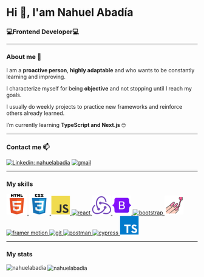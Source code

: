 <h1 align="left">Hi 👋, I'am Nahuel Abadía</h1>

<h3 align="left">💻Frontend Developer💻</h3>

<hr/>

<h3 align="left">About me 🤔</h3>

I am a **proactive person**, **highly adaptable** and who wants to be constantly learning and improving.

I characterize myself for being **objective** and not stopping until I reach my goals.

I usually do weekly projects to practice new frameworks and reinforce others already learned.

I’m currently learning **TypeScript and Next.js** 🤓

<hr/>

<h3 align="left">Contact me 📫</h3>

[![Linkedin: nahuelabadia](https://img.shields.io/badge/-Linkedin-blue?style=flat-square&logo=Linkedin&logoColor=white&link=https://www.linkedin.com/in/nahuel-tomás-abadia/)](https://www.linkedin.com/in/nahuel-tomás-abadia/)
<a href="mailto:nahuabadia@gmail.com"> <img src="https://camo.githubusercontent.com/0af8465a1c383130199de70e42c8513570ce4a1db1728272b14e95d9b249ed57/68747470733a2f2f696d672e736869656c64732e696f2f62616467652f2d476d61696c2d6331343433383f7374796c653d666c61742d737175617265266c6f676f3d476d61696c266c6f676f436f6c6f723d7768697465266c696e6b3d6d61696c746f3a6665676c6c383740676d61696c2e636f6d" alt="gmail" data-canonical-src="https://img.shields.io/badge/-Gmail-c14438?style=flat-square&logo=Gmail&logoColor=white&link=mailto:nahuabadia@gmail.com" /> </a>

<hr/>

<h3 align="left">My skills</h3>

<p align="left">
<a href="https://www.w3schools.com/html/" target="_blank" rel="noreferrer"> <img src="https://raw.githubusercontent.com/devicons/devicon/master/icons/html5/html5-original-wordmark.svg" alt="html5" width="55" height="55"/> </a>
<a href="https://www.w3schools.com/css/" target="_blank" rel="noreferrer"> <img src="https://raw.githubusercontent.com/devicons/devicon/master/icons/css3/css3-original-wordmark.svg" alt="css3" width="55" height="55"/> </a>
<a href="https://www.javascript.com" target="_blank" rel="noreferrer"> <img src="https://raw.githubusercontent.com/devicons/devicon/master/icons/javascript/javascript-original.svg" alt="javascript" width="50" height="50"/> </a>
<a href="https://reactjs.org" target="_blank" rel="noreferrer"> <img src="https://reactnative.dev/img/header_logo.svg" alt="react" width="50" height="50"/> </a>
<a href="https://redux.js.org" target="_blank" rel="noreferrer"> <img src="https://raw.githubusercontent.com/devicons/devicon/master/icons/redux/redux-original.svg" alt="redux" width="50" height="50"/> </a>
<a href="https://getbootstrap.com" target="_blank" rel="noreferrer"> <img src="https://raw.githubusercontent.com/devicons/devicon/1119b9f84c0290e0f0b38982099a2bd027a48bf1/icons/bootstrap/bootstrap-original.svg" alt="chakra-ui" width="50" height="50"/> </a>
<a href="https://chakra-ui.com" target="_blank" rel="noreferrer"> <img src="https://raw.githubusercontent.com/get-icon/geticon/fc0f660daee147afb4a56c64e12bde6486b73e39/icons/chakra-icon.svg" alt="bootstrap" width="50" height="50"/> </a>
<a href="https://styled-components.com" target="_blank" rel="noreferrer"> <img src="https://raw.githubusercontent.com/vscode-icons/vscode-icons/33ca2911696d1c4d34bf193971b87b46a07514d4/icons/file_type_styled.svg" alt="styled components" width="50" height="50"/> </a> 
<a href="https://www.framer.com/motion/" target="_blank" rel="noreferrer"> <img src="https://raw.githubusercontent.com/simple-icons/simple-icons/c7ea9993da68046d97478e15151e6857ff56448d/icons/framer.svg" alt="framer motion" width="50" height="50"/> </a>
<a href="https://git-scm.com/" target="_blank" rel="noreferrer"> <img src="https://www.vectorlogo.zone/logos/git-scm/git-scm-icon.svg" alt="git" width="50" height="50"/> </a>
<a href="https://postman.com" target="_blank" rel="noreferrer"> <img src="https://www.vectorlogo.zone/logos/getpostman/getpostman-icon.svg" alt="postman" width="50" height="50"/> </a>
<a href="https://www.cypress.io" target="_blank" rel="noreferrer"> <img src="https://raw.githubusercontent.com/get-icon/geticon/fc0f660daee147afb4a56c64e12bde6486b73e39/icons/cypress.svg" alt="cypress" width="50" height="50"/> </a>
<a href="https://www.typescriptlang.org/" target="_blank" rel="noreferrer"> <img src="https://raw.githubusercontent.com/devicons/devicon/master/icons/typescript/typescript-original.svg" alt="typescript" width="50" height="50"/> </a>
</p>

<hr/>

<h3 align="left">My stats</h3>

<p><img align="left" src="https://github-readme-stats.vercel.app/api/top-langs?username=nahuelabadia&show_icons=true&locale=en&layout=compact" alt="nahuelabadia" /></p>

<p>&nbsp;<img align="center" src="https://github-readme-stats.vercel.app/api?username=nahuelabadia&show_icons=true&locale=en" alt="nahuelabadia" /></p>
